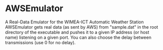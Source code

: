 # AWSEmulator
A Real-Data Emulator for the WIMEA-ICT Automatic Weather Station
AWSEmulator gets real data (as sent by AWS) from "sample.dat" in the root directory of the executable and pushes it to a given IP address (or host name) listening on a given port. You can also choose the delay between transmissions (use 0 for no delay).
